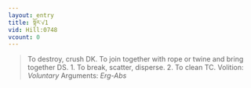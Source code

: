 ```yaml
---
layout: entry
title: སྟོར་√1
vid: Hill:0748
vcount: 0
---
```

> To destroy, crush DK\. To join together with rope or twine and bring together DS\. 1\. To break, scatter, disperse\. 2\. To clean TC\.
> Volition: _Voluntary_
> Arguments: _Erg-Abs_


